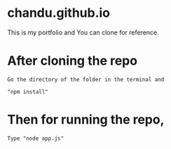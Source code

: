 # chandu.github.io
 This is my portfolio and You can clone for reference.
 
 # After cloning the repo
    Go the directory of the folder in the terminal and 

    "npm install"
        
        
# Then for running the repo,
    Type "node app.js"
